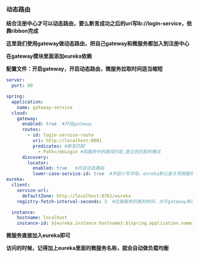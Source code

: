 ### 动态路由

**结合注册中心才可以动态路由，要么断言成功之后的uri写lb://login-service，依靠ribbon完成**

**这里我们使用gateway做动态路由，把自己gateway和微服务都加入到注册中心**



**在gateway模块里面添加eureka依赖**

**配置文件：开启gateway，开启动态路由，微服务拉取时间适当缩短**

```yml
server:
  port: 80

spring:
  application:
    name: gateway-service
  cloud:
    gateway:
      enabled: true  #开启gateway
      routes:
        - id: login-service-route
          uri: http://localhost:8081
          predicates: #断言匹配
            - Path=/doLogin #和服务中的路径匹配,是正则匹配的模式
      discovery:
        locator:
          enabled: true   #开启动态路由
          lower-case-service-id: true  #开启小写字母，eureka默认是大写微服务名称
eureka:
  client:
    service-url:
      defaultZone: http://localhost:8761/eureka
    registry-fetch-interval-seconds: 3  #拉取服务列表的时间，对于gateway来说短一点好点，默认30S

  instance:
    hostname: localhost
    instance-id: ${eureka.instance.hostname}:${spring.application.name}:${server.port}
```



**微服务直接加入eureka即可**



**访问的时候，记得加上eureka里面的微服务名称，就会自动做负载均衡**